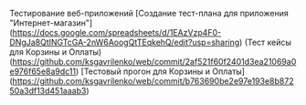 Тестирование веб-приложений
[Создание тест-плана для приложения "Интернет-магазин"]
(https://docs.google.com/spreadsheets/d/1EAzVzp4F0-DNgJa8QtINGTcGA-2nW6AoogQtTEqkehQ/edit?usp=sharing)
(Тест кейсы для Корзины и Оплаты)
(https://github.com/ksgavrilenko/web/commit/2af521f60f2401d3ea21069a0e976f65e8a9dc11)
[Тестовый прогон для Корзины и Оплаты]
(https://github.com/ksgavrilenko/web/commit/b763690be2e97e193e8b87250a3df13d451aaab3)
